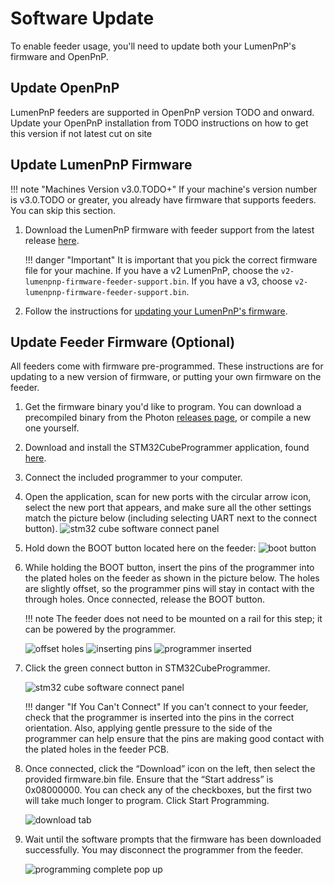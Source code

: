 # Software Update

To enable feeder usage, you'll need to update both your LumenPnP's firmware and OpenPnP.

## Update OpenPnP

LumenPnP feeders are supported in OpenPnP version TODO and onward. Update your OpenPnP installation from
TODO instructions on how to get this version if not latest cut on site

## Update LumenPnP Firmware

!!! note "Machines Version v3.0.TODO+"
    If your machine's version number is v3.0.TODO or greater, you already have firmware that supports feeders. You can skip this section.

1. Download the LumenPnP firmware with feeder support from the latest release [here](https://github.com/opulo-inc/lumenpnp/releases).
   
    !!! danger "Important"
        It is important that you pick the correct firmware file for your machine. If you have a v2 LumenPnP, choose the `v2-lumenpnp-firmware-feeder-support.bin`. If you have a v3, choose `v2-lumenpnp-firmware-feeder-support.bin`.

2. Follow the instructions for [updating your LumenPnP's firmware](../../byop/motherboard/update-firmware/index.md).

## Update Feeder Firmware (Optional)

All feeders come with firmware pre-programmed. These instructions are for updating to a new version of firmware, or putting your own firmware on the feeder.

1. Get the firmware binary you'd like to program. You can download a precompiled binary from the Photon [releases page](https://github.com/photonfirmware/photon/releases), or compile a new one yourself.
2. Download and install the STM32CubeProgrammer application, found [here](https://www.st.com/en/development-tools/stm32cubeprog.html#section-get-software-table).
3. Connect the included programmer to your computer.
4. Open the application, scan for new ports with the circular arrow icon, select the new port that appears, and make sure all the other settings match the picture below (including selecting UART next to the connect button).
   ![stm32 cube software connect panel](img/cube-connect-panel.png)

5. Hold down the BOOT button located here on the feeder:
   ![boot button](img/boot-button.png)

6. While holding the BOOT button, insert the pins of the programmer into the plated holes on the feeder as shown in the picture below. The holes are slightly offset, so the programmer pins will stay in contact with the through holes. Once connected, release the BOOT button.
   
    !!! note
        The feeder does not need to be mounted on a rail for this step; it can be powered by the programmer.

    ![offset holes](img/offset-pins.jpg)
    ![inserting pins](img/inserting-programmer.jpg)
    ![programmer inserted](img/programmer-inserted.jpg)

7. Click the green connect button in STM32CubeProgrammer.

    ![stm32 cube software connect panel](img/cube-connect-panel.png)

    !!! danger "If You Can't Connect"
        If you can't connect to your feeder, check that the programmer is inserted into the pins in the correct orientation. Also, applying gentle pressure to the side of the programmer can help ensure that the pins are making good contact with the plated holes in the feeder PCB.
   
8. Once connected, click the “Download” icon on the left, then select the provided firmware.bin file. Ensure that the “Start address” is 0x08000000. You can check any of the checkboxes, but the first two will take much longer to program. Click Start Programming.

    ![download tab](img/download.png)

9.  Wait until the software prompts that the firmware has been downloaded successfully. You may disconnect the programmer from the feeder.

    ![programming complete pop up](img/programming-complete.png)

